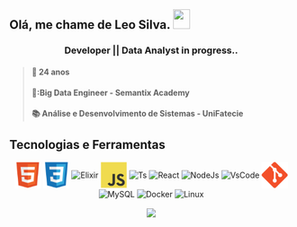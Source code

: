## Olá, me chame de Leo Silva. <img src="https://media.giphy.com/media/hvRJCLFzcasrR4ia7z/giphy.gif" height="35px" width="30px">


<div align="center">
 
### Developer || Data Analyst in progress.. </div>

> #### 🎂 24 anos
> #### 📖:Big Data Engineer - Semantix Academy 
> #### :books: Análise e Desenvolvimento de Sistemas - UniFatecie<br>



><div align="center">
 
<!-- > ## ⇝ Conecte-se comigo : <br>
>
><a href="https://www.linkedin.com/in/leoosilva/" target="_blank"><img align="center" alt="Leo-linkedin" height="40px" width="40px" src="https://user-images.githubusercontent.com/87882835/138565094-66ce9be2-2596-48ff-9a35-d03f166aa661.png"></a>
><a href="https://app.slack.com/client/TQH4AQQLB/D02B0C430JD/user_profile/U02DC6686N5" target="_blank"><img align="center" height="40px" width="40px" src="https://cdn.jsdelivr.net/gh/devicons/devicon/icons/slack/slack-original.svg" alt="Leo-Slack"></a>
<a href="https://codepen.io/silva-leo" target="_blank"><img align="center" alt="Leo-codepen" height="40px" width="40px" src="https://user-images.githubusercontent.com/87882835/137015860-098a7525-43ca-42f4-a811-7bed981556a0.png"></a> -->
<!-- ><a href="mailto:devleonardosilva@gmail.com"><img align="center" height="40px" width="40px" src="https://user-images.githubusercontent.com/87882835/137015717-c9c70c5f-85eb-448e-a2b9-915a4afe0501.png" target="_blank"></a>
><a href="https://www.freecodecamp.org/leosilva" target="_blank"><img align="center" alt="Leo-freecodeacad" height="47px" width="47px" src="https://d33wubrfki0l68.cloudfront.net/2f7693e1933ac514c960f51ceae72c91c6716eb2/b2efd/img/fcc_primary_small.svg"></a> 
</div>-->
 ## Tecnologias e Ferramentas  <br>

<div align ="center" ="display: inline_block">
<img align="center" alt="HTML" height="47px" width="47px" src="https://raw.githubusercontent.com/devicons/devicon/master/icons/html5/html5-original.svg">
<img align="center" alt="CSS" height="47px" width="47px" src="https://raw.githubusercontent.com/devicons/devicon/master/icons/css3/css3-original.svg">
<img align="center" alt="Elixir" height="47px" width="47px" src="https://cdn.jsdelivr.net/gh/devicons/devicon/icons/elixir/elixir-original.svg">
<img align="center" alt="Js" height="47px" width="47px" src="https://raw.githubusercontent.com/devicons/devicon/master/icons/javascript/javascript-original.svg">
<img align="center" alt="Ts" height="47px" width="47px" src="https://cdn.jsdelivr.net/gh/devicons/devicon/icons/typescript/typescript-original.svg">
<img align="center" alt="React" height="47px" width="47px" src="https://cdn.jsdelivr.net/gh/devicons/devicon/icons/react/react-original-wordmark.svg">
<img align="center" alt="NodeJs" height="67px" width="67px" src="https://cdn.jsdelivr.net/gh/devicons/devicon/icons/nodejs/nodejs-original-wordmark.svg">
<img align="center" alt="VsCode" height="47px" width="47px" src="https://cdn.jsdelivr.net/gh/devicons/devicon/icons/vscode/vscode-original.svg">
<img align="center" alt="GIT" height="47px" width="47px" src="https://raw.githubusercontent.com/devicons/devicon/master/icons/git/git-plain.svg">
<img align="center" alt="MySQL" height="67px" width="67px" src="https://cdn.jsdelivr.net/gh/devicons/devicon/icons/mysql/mysql-original-wordmark.svg">
<img align="center" alt="Docker" height="57px" width="57px" src="https://cdn.jsdelivr.net/gh/devicons/devicon/icons/docker/docker-original-wordmark.svg">
<img align="center" alt="Linux" height="57px" width="57px" src="https://cdn.jsdelivr.net/gh/devicons/devicon/icons/linux/linux-original.svg"></div>
<!--  ><img align="center" alt="Vue" height="57px" width="57px" src="https://cdn.jsdelivr.net/gh/devicons/devicon/icons/vuejs/vuejs-original-wordmark.svg"> -->
 <!-- <img align="center" alt="Bootstrap" height="47px" width="47px" src="https://raw.githubusercontent.com/devicons/devicon/master/icons/bootstrap/bootstrap-plain.svg"> -->

<br>

<div align="center">
 <a href="https://github.com/Silva-Leo">
 <img src="https://github-readme-stats.vercel.app/api?username=Silva-Leo&layout=compact&show_icons=true&hide_border=true&include_all_commits=true&custom_title=Meus Status Github:&icon_color=141439&border_radius=15&count_private=true&theme=midnight-purple&card_width=100"/>
 <!--<img src="https://github-readme-stats.vercel.app/api/wakatime?username=LeoSilva&langs_count=8&hide_border=true&border_radius=15&theme=midnight-purple"/>-->
</div>






 

 ##
